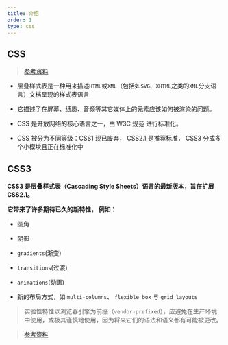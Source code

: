 ```yaml
---
title: 介绍
order: 1
type: css
---
```


## CSS

>[参考资料](https://developer.mozilla.org/zh-CN/docs/Web/CSS)

- 层叠样式表是一种用来描述`HTML`或`XML`（包括如`SVG`、`XHTML`之类的`XML`分支语言）文档呈现的样式表语言

- 它描述了在屏幕、纸质、音频等其它媒体上的元素应该如何被渲染的问题。

- CSS 是开放网络的核心语言之一，由 W3C 规范 进行标准化。

- CSS 被分为不同等级：CSS1 现已废弃， CSS2.1 是推荐标准， CSS3 分成多个小模块且正在标准化中

## CSS3

**CSS3 是层叠样式表（Cascading Style Sheets）语言的最新版本，旨在扩展CSS2.1。**

**它带来了许多期待已久的新特性， 例如：**

- 圆角

- 阴影

- `gradients`(渐变)

- `transitions`(过渡)

- `animations`(动画)

- 新的布局方式，如 `multi-columns`、 `flexible box` 与 `grid layouts`

> 实验性特性以浏览器引擎为前缀（`vendor-prefixed`），应避免在生产环境中使用，或极其谨慎地使用，因为将来它们的语法和语义都有可能被更改。

>[参考资料](https://developer.mozilla.org/zh-CN/docs/Web/CSS/CSS3)
